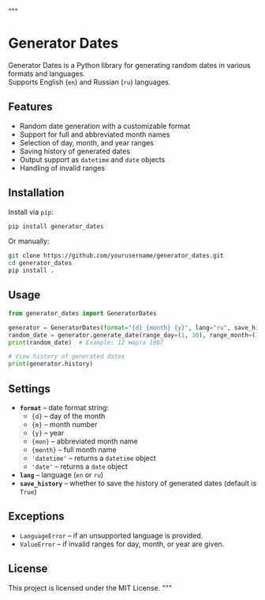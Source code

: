 """
# Generator Dates

Generator Dates is a Python library for generating random dates in various formats and languages.  
Supports English (`en`) and Russian (`ru`) languages.

## Features

- Random date generation with a customizable format
- Support for full and abbreviated month names
- Selection of day, month, and year ranges
- Saving history of generated dates
- Output support as `datetime` and `date` objects
- Handling of invalid ranges

## Installation

Install via `pip`:

```sh
pip install generator_dates
```

Or manually:

```sh
git clone https://github.com/yourusername/generator_dates.git
cd generator_dates
pip install .
```

## Usage

```python
from generator_dates import GeneratorDates

generator = GeneratorDates(format="{d} {month} {y}", lang="ru", save_history=True)
random_date = generator.generate_date(range_day=(1, 30), range_month=(1, 12), range_year=(1900, 2023))
print(random_date)  # Example: 12 марта 1987

# View history of generated dates
print(generator.history)
```

## Settings

- **`format`** – date format string:
  - `{d}` – day of the month
  - `{m}` – month number
  - `{y}` – year
  - `{mon}` – abbreviated month name
  - `{month}` – full month name
  - `'datetime'` – returns a `datetime` object
  - `'date'` – returns a `date` object
- **`lang`** – language (`en` or `ru`)
- **`save_history`** – whether to save the history of generated dates (default is `True`)

## Exceptions

- `LanguageError` – if an unsupported language is provided.
- `ValueError` – if invalid ranges for day, month, or year are given.

## License

This project is licensed under the MIT License.
"""